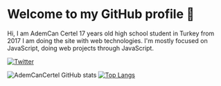 <h1>Welcome to my GitHub profile 👋</h1>
Hi, I am AdemCan Certel 17 years old high school student in Turkey from 2017 I am doing the site with web technologies. I'm mostly focused on JavaScript, doing web projects through JavaScript.

<a href="https://twitter.com/CertelAdemCan" target="_blank"><img align="center" alt="Twitter" src="https://img.shields.io/badge/-Twitter-1DA1F2?style=flat-square&logo=twitter&logoColor=white" /></a>

![AdemCanCertel GitHub stats](https://github-readme-stats.vercel.app/api?username=AdemCanCertel&theme=dark&show_icons=true)
[![Top Langs](https://github-readme-stats.vercel.app/api/top-langs/?username=AdemCanCertel&theme=dark&layout=compact)](https://github.com/anuraghazra/github-readme-stats)
